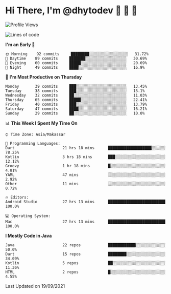 # Hi There, I'm @dhytodev 👋 👋 👋

<!--
**DhytoDev/dhytodev** is a ✨ _special_ ✨ repository because its `README.md` (this file) appears on your GitHub profile.

Here are some ideas to get you started:

- 🔭 I’m currently working on ...
- 🌱 I’m currently learning ...
- 👯 I’m looking to collaborate on ...
- 🤔 I’m looking for help with ...
- 💬 Ask me about ...
- 📫 How to reach me: ...
- 😄 Pronouns: ...
- ⚡ Fun fact: ...
-->

<!--START_SECTION:waka-->
![Profile Views](http://img.shields.io/badge/Profile%20Views-1-blue)

![Lines of code](https://img.shields.io/badge/From%20Hello%20World%20I%27ve%20Written-277682%20lines%20of%20code-blue)

**I'm an Early 🐤** 

```text
🌞 Morning    92 commits     ████████░░░░░░░░░░░░░░░░░   31.72% 
🌆 Daytime    89 commits     ███████░░░░░░░░░░░░░░░░░░   30.69% 
🌃 Evening    60 commits     █████░░░░░░░░░░░░░░░░░░░░   20.69% 
🌙 Night      49 commits     ████░░░░░░░░░░░░░░░░░░░░░   16.9%

```
📅 **I'm Most Productive on Thursday** 

```text
Monday       39 commits     ███░░░░░░░░░░░░░░░░░░░░░░   13.45% 
Tuesday      38 commits     ███░░░░░░░░░░░░░░░░░░░░░░   13.1% 
Wednesday    32 commits     ██░░░░░░░░░░░░░░░░░░░░░░░   11.03% 
Thursday     65 commits     █████░░░░░░░░░░░░░░░░░░░░   22.41% 
Friday       40 commits     ███░░░░░░░░░░░░░░░░░░░░░░   13.79% 
Saturday     47 commits     ████░░░░░░░░░░░░░░░░░░░░░   16.21% 
Sunday       29 commits     ██░░░░░░░░░░░░░░░░░░░░░░░   10.0%

```


📊 **This Week I Spent My Time On** 

```text
⌚︎ Time Zone: Asia/Makassar

💬 Programming Languages: 
Dart                     21 hrs 18 mins      ███████████████████░░░░░░   78.25% 
Kotlin                   3 hrs 18 mins       ███░░░░░░░░░░░░░░░░░░░░░░   12.12% 
Groovy                   1 hr 18 mins        █░░░░░░░░░░░░░░░░░░░░░░░░   4.81% 
YAML                     47 mins             ░░░░░░░░░░░░░░░░░░░░░░░░░   2.92% 
Other                    11 mins             ░░░░░░░░░░░░░░░░░░░░░░░░░   0.72%

🔥 Editors: 
Android Studio           27 hrs 13 mins      █████████████████████████   100.0%

💻 Operating System: 
Mac                      27 hrs 13 mins      █████████████████████████   100.0%

```

**I Mostly Code in Java** 

```text
Java                     22 repos            ████████████░░░░░░░░░░░░░   50.0% 
Dart                     15 repos            ████████░░░░░░░░░░░░░░░░░   34.09% 
Kotlin                   5 repos             ██░░░░░░░░░░░░░░░░░░░░░░░   11.36% 
HTML                     2 repos             █░░░░░░░░░░░░░░░░░░░░░░░░   4.55%

```



 Last Updated on 19/09/2021
<!--END_SECTION:waka-->
